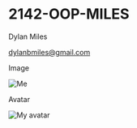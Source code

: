 # 2142-OOP-MILES

Dylan Miles

dylanbmiles@gmail.com

Image

![Me](https://cdn.discordapp.com/attachments/257687802504937473/880107563314712596/Screenshot_20210825-101256.jpg)

Avatar

![My avatar](https://avatars.githubusercontent.com/u/89435676?v=4)
